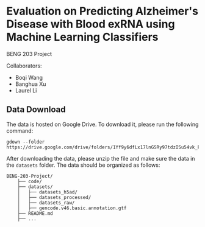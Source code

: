 # Evaluation on Predicting Alzheimer's Disease with Blood exRNA using Machine Learning Classifiers

BENG 203 Project

Collaborators:
* Boqi Wang
* Banghua Xu
* Laurel Li

## Data Download
The data is hosted on Google Drive. To download it, please run the following command:
```
gdown --folder https://drive.google.com/drive/folders/1Yf9y6dfLx17lnGSRy97tdzISu54vk_FM
```
After downloading the data, please unzip the file and make sure the data in the `datasets` folder. The data should be organized as follows:
```
BENG-203-Project/
    ├── code/
    ├── datasets/
    │   ├── datasets_h5ad/
    │   ├── datasets_processed/
    │   ├── datasets_raw/
    │   ├── gencode.v46.basic.annotation.gtf
    ├── README.md
    ├── ...
```
